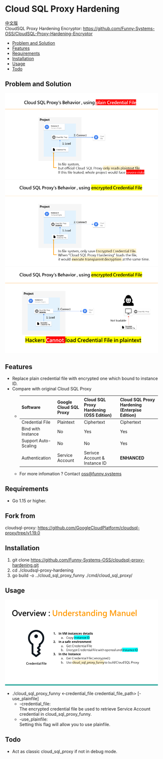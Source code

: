 
# Cloud SQL Proxy Hardening
[中文版](https://github.com/Funny-Systems-OSS/CloudSQL-Proxy-Hardening/blob/master/README.zh.md)\
CloudSQL Proxy Hardening Encryptor: https://github.com/Funny-Systems-OSS/CloudSQL-Proxy-Hardening-Encryptor
+ [Problem and Solution](#Solution)
+ [Features](#Features)
+ [Requirements](#Requirements)
+ [Installation](#Installation)
+ [Usage](#Usage)
+ [Todo](#Todo)
## Problem and Solution 
![Before](https://github.com/Funny-Systems-OSS/cloudsql-proxy-hardening/blob/master/asset/01.PNG)
![After](https://github.com/Funny-Systems-OSS/cloudsql-proxy-hardening/blob/master/asset/02.PNG)
![Result](https://github.com/Funny-Systems-OSS/cloudsql-proxy-hardening/blob/master/asset/03.PNG)
## Features
+ Replace plain credential file with encrypted one which bound to instance ID.
+ Compare with original Cloud SQL Proxy
  + Software             | Google Cloud SQL Proxy  | Cloud SQL Proxy Hardening (OSS Edition) | Cloud SQL Proxy Hardening (Enterpise Edition)
    ---------------------|-------------------------|-----------------------------------------|----------------------------------------------
    Credential File      | Plaintext               | Ciphertext                              | Ciphertext
    Bind with Instance   | No                      | Yes                                     | Yes
    Support Auto-Scaling | No                      | No                                      | Yes
    Authentication       | Service Account         | Serivce Account & Instance ID           | **ENHANCED**
  + For more infomation ? Contact [oss@funny.systems](mailto:oss@funny.systems) 
## Requirements
+ Go 1.15 or higher.
## Fork from
cloudsql-proxy: https://github.com/GoogleCloudPlatform/cloudsql-proxy/tree/v1.19.0
## Installation
1. git clone https://github.com/Funny-Systems-OSS/cloudsql-proxy-hardening.git
2. cd ./cloudsql-proxy-hardening
3. go build -o ../cloud_sql_proxy_funny ./cmd/cloud_sql_proxy/
## Usage
![Overview](https://github.com/Funny-Systems-OSS/cloudsql-proxy-hardening/blob/master/asset/manuel.png)
+ ./cloud_sql_proxy_funny <-credential_file credential_file_path> [-use_plainfile]
  + -credential_file:\
    The encrypted credential file be used to retrieve Service Account credential in cloud_sql_proxy_funny.
  + -use_plainfile:\
    Setting this flag will allow you to use plainfile.
## Todo
+ Act as classic cloud_sql_proxy if not in debug mode.
